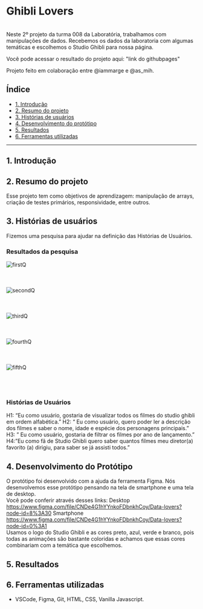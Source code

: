 # Ghibli Lovers
<br>
Neste 2º projeto da turma 008 da Laboratória, trabalhamos com manipulações de dados.
Recebemos os dados da laboratoria com algumas temáticas e escolhemos o Studio Ghibli para nossa página.

Você pode acessar o resultado do projeto aqui: "link do githubpages"

Projeto feito em colaboração entre @iammarge e @as_mih.

## Índice

* [1. Introdução](#1-introdução)
* [2. Resumo do projeto](#2-resumo-do-projeto)
* [3. Histórias de usuários](#3-histórias-de-usuários)
* [4. Desenvolvimento do protótipo](#4-desenvolvimento-do-protótipo)
* [5. Resultados](#5-resultados)
* [6. Ferramentas utilizadas](#6-ferramentas-utilizadas)

***

## 1. Introdução

## 2. Resumo do projeto
Esse projeto tem como objetivos de aprendizagem: manipulação de arrays, criação de testes primários, responsividade, entre outros.

## 3. Histórias de usuários
Fizemos uma pesquisa para ajudar na definição das Histórias de Usuários.

### Resultados da pesquisa

![firstQ](https://user-images.githubusercontent.com/72046467/183937657-3f354f7a-5477-4e13-a9ad-652c455fdaf9.png)
<br>
<br>
<br>
<br>
![secondQ](https://user-images.githubusercontent.com/72046467/183937687-32dd1737-8ab6-43ec-8fe9-e7077b14f865.png)
<br>
<br>
<br>
<br>
![thirdQ](https://user-images.githubusercontent.com/72046467/183937710-3665577b-8420-4ea4-ab78-6d1597e3844e.png)
<br>
<br>
<br>
<br>
![fourthQ](https://user-images.githubusercontent.com/72046467/183937737-edf2c52b-5476-4728-ad00-38dfa278404c.png)
<br>
<br>
<br>
<br>
![fifthQ](https://user-images.githubusercontent.com/72046467/183937754-8eccd5b7-5ffc-48e6-ab2e-1fd7d63af212.png)
<br>
<br>
<br>
<br>

### Histórias de Usuários

H1: “Eu como usuário, gostaria de visualizar todos os filmes do studio ghibli em ordem alfabética.”
H2: “ Eu como usuário, quero poder ler a descrição dos filmes e saber o nome, idade e espécie dos personagens principais.”
H3: ” Eu como usuário, gostaria de filtrar os filmes por ano de lançamento.” 
H4:”Eu como fã de Studio Ghibli quero saber quantos filmes meu diretor(a) favorito (a) dirigiu, para saber se já assisti todos.”


## 4. Desenvolvimento do Protótipo

O protótipo foi desenvolvido com a ajuda da ferramenta Figma.
Nós desenvolvemos esse protótipo pensando na tela de smartphone e uma tela de desktop.
<br>
Você pode conferir através desses links:
Desktop https://www.figma.com/file/CNDe4G1hYYnkoFDbnkhCoy/Data-lovers?node-id=8%3A30
Smartphone https://www.figma.com/file/CNDe4G1hYYnkoFDbnkhCoy/Data-lovers?node-id=0%3A1
<br>
Usamos o logo do Studio Ghibli e as cores preto, azul, verde e branco, pois todas as animações são bastante coloridas e achamos que essas cores combinariam com a temática que escolhemos.


## 5. Resultados

## 6. Ferramentas utilizadas

- VSCode, Figma, Git, HTML, CSS, Vanilla Javascript.

